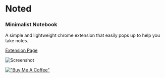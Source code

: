 # Noted
### Minimalist Notebook

A simple and lightweight chrome extension that easily pops up to help you take notes.

[Extension Page](https://chrome.google.com/webstore/detail/noted-minimalist-notebook/icobokbldeilgpckffpkcgncecbnkehn?hl=en&authuser=0)

![Screenshot](https://lh3.googleusercontent.com/OYfog0mXXbkf6bxSitQAJz9fUzLhRT5NfoMEAHUABsE4dyzsU0gqvmwh6qk0ePBj1MZUk1kq82yOCXMH-0KplQx5=w640-h400-e365-rj-sc0x00ffffff)

[!["Buy Me A Coffee"](https://www.buymeacoffee.com/assets/img/custom_images/orange_img.png)](https://www.buymeacoffee.com/behrouz)
